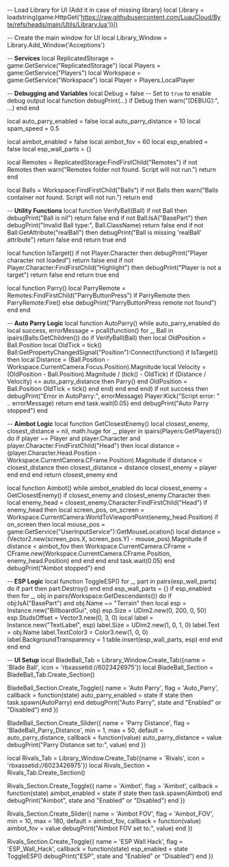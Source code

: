 -- Load Library for UI (Add it in case of missing library)
local Library = loadstring(game:HttpGet('https://raw.githubusercontent.com/LuauCloud/Byte/refs/heads/main/Utils/Library.lua'))()

-- Create the main window for UI
local Library_Window = Library.Add_Window('Acceptions')

-- **Services**
local ReplicatedStorage = game:GetService("ReplicatedStorage")
local Players = game:GetService("Players")
local Workspace = game:GetService("Workspace")
local Player = Players.LocalPlayer

-- **Debugging and Variables**
local Debug = false -- Set to `true` to enable debug output
local function debugPrint(...)
    if Debug then
        warn("[DEBUG]:", ...)
    end
end

local auto_parry_enabled = false
local auto_parry_distance = 10
local spam_speed = 0.5

local aimbot_enabled = false
local aimbot_fov = 60
local esp_enabled = false
local esp_wall_parts = {}

local Remotes = ReplicatedStorage:FindFirstChild("Remotes")
if not Remotes then
    warn("Remotes folder not found. Script will not run.")
    return
end

local Balls = Workspace:FindFirstChild("Balls")
if not Balls then
    warn("Balls container not found. Script will not run.")
    return
end

-- **Utility Functions**
local function VerifyBall(Ball)
    if not Ball then
        debugPrint("Ball is nil")
        return false
    end
    if not Ball:IsA("BasePart") then
        debugPrint("Invalid Ball type:", Ball.ClassName)
        return false
    end
    if not Ball:GetAttribute("realBall") then
        debugPrint("Ball is missing 'realBall' attribute")
        return false
    end
    return true
end

local function IsTarget()
    if not Player.Character then
        debugPrint("Player character not loaded")
        return false
    end
    if not Player.Character:FindFirstChild("Highlight") then
        debugPrint("Player is not a target")
        return false
    end
    return true
end

local function Parry()
    local ParryRemote = Remotes:FindFirstChild("ParryButtonPress")
    if ParryRemote then
        ParryRemote:Fire()
    else
        debugPrint("ParryButtonPress remote not found")
    end
end

-- **Auto Parry Logic**
local function AutoParry()
    while auto_parry_enabled do
        local success, errorMessage = pcall(function()
            for _, Ball in ipairs(Balls:GetChildren()) do
                if VerifyBall(Ball) then
                    local OldPosition = Ball.Position
                    local OldTick = tick()
                    Ball:GetPropertyChangedSignal("Position"):Connect(function()
                        if IsTarget() then
                            local Distance = (Ball.Position - Workspace.CurrentCamera.Focus.Position).Magnitude
                            local Velocity = (OldPosition - Ball.Position).Magnitude / (tick() - OldTick)
                            if (Distance / Velocity) <= auto_parry_distance then
                                Parry()
                            end
                            OldPosition = Ball.Position
                            OldTick = tick()
                        end
                    end)
                end
            end
        end)
        if not success then
            debugPrint("Error in AutoParry:", errorMessage)
            Player:Kick("Script error: " .. errorMessage)
            return
        end
        task.wait(0.05)
    end
    debugPrint("Auto Parry stopped")
end

-- **Aimbot Logic**
local function GetClosestEnemy()
    local closest_enemy, closest_distance = nil, math.huge
    for _, player in ipairs(Players:GetPlayers()) do
        if player ~= Player and player.Character and player.Character:FindFirstChild("Head") then
            local distance = (player.Character.Head.Position - Workspace.CurrentCamera.CFrame.Position).Magnitude
            if distance < closest_distance then
                closest_distance = distance
                closest_enemy = player
            end
        end
    end
    return closest_enemy
end

local function Aimbot()
    while aimbot_enabled do
        local closest_enemy = GetClosestEnemy()
        if closest_enemy and closest_enemy.Character then
            local enemy_head = closest_enemy.Character:FindFirstChild("Head")
            if enemy_head then
                local screen_pos, on_screen = Workspace.CurrentCamera:WorldToViewportPoint(enemy_head.Position)
                if on_screen then
                    local mouse_pos = game:GetService("UserInputService"):GetMouseLocation()
                    local distance = (Vector2.new(screen_pos.X, screen_pos.Y) - mouse_pos).Magnitude
                    if distance < aimbot_fov then
                        Workspace.CurrentCamera.CFrame = CFrame.new(Workspace.CurrentCamera.CFrame.Position, enemy_head.Position)
                    end
                end
            end
        end
        task.wait(0.05)
    end
    debugPrint("Aimbot stopped")
end

-- **ESP Logic**
local function ToggleESP()
    for _, part in pairs(esp_wall_parts) do
        if part then part:Destroy() end
    end
    esp_wall_parts = {}
    if esp_enabled then
        for _, obj in pairs(Workspace:GetDescendants()) do
            if obj:IsA("BasePart") and obj.Name ~= "Terrain" then
                local esp = Instance.new("BillboardGui", obj)
                esp.Size = UDim2.new(0, 200, 0, 50)
                esp.StudsOffset = Vector3.new(0, 3, 0)
                local label = Instance.new("TextLabel", esp)
                label.Size = UDim2.new(1, 0, 1, 0)
                label.Text = obj.Name
                label.TextColor3 = Color3.new(1, 0, 0)
                label.BackgroundTransparency = 1
                table.insert(esp_wall_parts, esp)
            end
        end
    end
end

-- **UI Setup**
local BladeBall_Tab = Library_Window.Create_Tab({name = 'Blade Ball', icon = 'rbxassetid://6023426975'})
local BladeBall_Section = BladeBall_Tab.Create_Section()

BladeBall_Section.Create_Toggle({
    name = 'Auto Parry',
    flag = 'Auto_Parry',
    callback = function(state)
        auto_parry_enabled = state
        if state then
            task.spawn(AutoParry)
        end
        debugPrint("Auto Parry", state and "Enabled" or "Disabled")
    end
})

BladeBall_Section.Create_Slider({
    name = 'Parry Distance',
    flag = 'BladeBall_Parry_Distance',
    min = 1,
    max = 50,
    default = auto_parry_distance,
    callback = function(value)
        auto_parry_distance = value
        debugPrint("Parry Distance set to:", value)
    end
})

local Rivals_Tab = Library_Window.Create_Tab({name = 'Rivals', icon = 'rbxassetid://6023426975'})
local Rivals_Section = Rivals_Tab.Create_Section()

Rivals_Section.Create_Toggle({
    name = 'Aimbot',
    flag = 'Aimbot',
    callback = function(state)
        aimbot_enabled = state
        if state then
            task.spawn(Aimbot)
        end
        debugPrint("Aimbot", state and "Enabled" or "Disabled")
    end
})

Rivals_Section.Create_Slider({
    name = 'Aimbot FOV',
    flag = 'Aimbot_FOV',
    min = 10,
    max = 180,
    default = aimbot_fov,
    callback = function(value)
        aimbot_fov = value
        debugPrint("Aimbot FOV set to:", value)
    end
})

Rivals_Section.Create_Toggle({
    name = 'ESP Wall Hack',
    flag = 'ESP_Wall_Hack',
    callback = function(state)
        esp_enabled = state
        ToggleESP()
        debugPrint("ESP", state and "Enabled" or "Disabled")
    end
})

